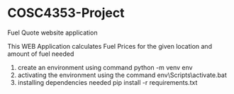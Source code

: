 # COSC4353-Project 
Fuel Quote website application

This WEB Application calculates Fuel Prices for the given location and amount of fuel needed

1. create an environment using command python -m venv env
2. activating the environment using the command env\Scripts\activate.bat
3. installing dependencies needed pip install -r requirements.txt
